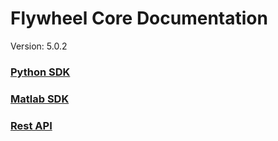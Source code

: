 # Flywheel Core Documentation
Version: 5.0.2

### [Python SDK](python/)

### [Matlab SDK](matlab/)

### [Rest API](swagger/index.html)

